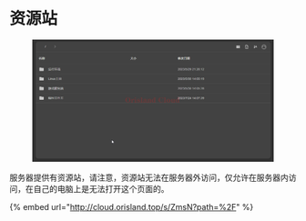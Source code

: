 # 资源站

<figure><img src=".gitbook/assets/chrome_FDCDd69R9M.png" alt=""><figcaption></figcaption></figure>

服务器提供有资源站，请注意，资源站无法在服务器外访问，仅允许在服务器内访问，在自己的电脑上是无法打开这个页面的。

{% embed url="http://cloud.orisland.top/s/ZmsN?path=%2F" %}
